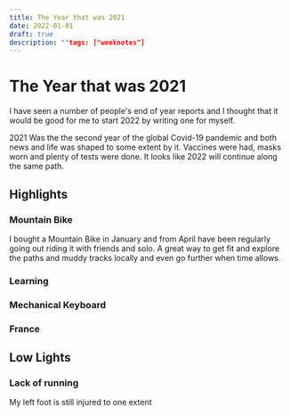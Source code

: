 ```yaml
---
title: The Year that was 2021
date: 2022-01-01
draft: true
description: ""tags: ["weeknotes"]
---
```


# The Year that was 2021

I have seen a number of people's end of year reports and I thought that it would be good for me to start 2022 by writing one for myself.

2021 Was the the second year of the global Covid-19 pandemic and both news and life was shaped to some extent by it. Vaccines were had, masks worn and plenty of tests were done. It looks like 2022 will continue along the same path.

## Highlights

### Mountain Bike

I bought a Mountain Bike in January and from April have been regularly going out riding it with friends and solo. A great way to get fit and explore the paths and muddy tracks locally and even go further when time allows.

### Learning

### Mechanical Keyboard

### France

## Low Lights

### Lack of running

My left foot is still injured to one extent
